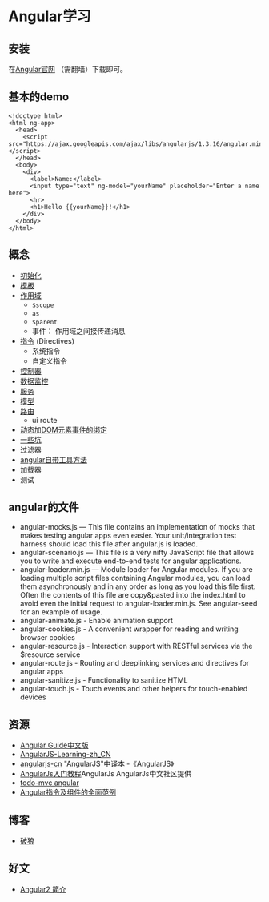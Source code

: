 # Angular学习
## 安装
在[Angular官网](https://angularjs.org/) （需翻墙）下载即可。

## 基本的demo
```
<!doctype html>
<html ng-app>
  <head>
    <script src="https://ajax.googleapis.com/ajax/libs/angularjs/1.3.16/angular.min.js"></script>
  </head>
  <body>
    <div>
      <label>Name:</label>
      <input type="text" ng-model="yourName" placeholder="Enter a name here">
      <hr>
      <h1>Hello {{yourName}}!</h1>
    </div>
  </body>
</html>
```

## 概念
* [初始化](init)
* [模板](template)
* [作用域](scope)
  * `$scope`
  * `as`
  * `$parent`
  * 事件： 作用域之间接传递消息
* [指令](directives) (Directives)
  * 系统指令
  * 自定义指令
* [控制器](controller)
* [数据监控](watch)
* [服务](service)
* [模型](model)
* [路由](route)
  * ui route
* [动态加DOM元素事件的绑定](dyn-bind-event)
* [一些坑](shit)
* 过滤器
* [angular自带工具方法](tool)
* 加载器
* 测试




## angular的文件
* angular-mocks.js — This file contains an implementation of mocks that makes testing angular apps even easier. Your unit/integration test harness should load this file after angular.js is loaded.
* angular-scenario.js — This file is a very nifty JavaScript file that allows you to write and execute end-to-end tests for angular applications.
* angular-loader.min.js — Module loader for Angular modules. If you are loading multiple script files containing Angular modules, you can load them asynchronously and in any order as long as you load this file first. Often the contents of this file are copy&pasted into the index.html to avoid even the initial request to angular-loader.min.js. See angular-seed for an example of usage.
* angular-animate.js - Enable animation support
* angular-cookies.js - A convenient wrapper for reading and writing browser cookies
* angular-resource.js - Interaction support with RESTful services via the $resource service
* angular-route.js - Routing and deeplinking services and directives for angular apps
* angular-sanitize.js - Functionality to sanitize HTML
* angular-touch.js - Touch events and other helpers for touch-enabled devices



## 资源
* [Angular Guide中文版](http://docs.ngnice.com/guide)
* [AngularJS-Learning-zh_CN](https://github.com/justjavac/AngularJS-Learning-zh_CN)
* [angularjs-cn](https://github.com/peiransun/angularjs-cn) "AngularJS"中译本 -《AngularJS》
* [AngularJs入门教程](http://angularjs.cn/T006)AngularJs AngularJs中文社区提供
* [todo-mvc angular](https://github.com/tastejs/todomvc/tree/master/examples/angularjs)
* [Angular指令及组件的全面范例](https://github.com/angular-cn/ng-showcase)

## 博客
* [破狼](http://www.cnblogs.com/whitewolf/category/404298.html)

## 好文
* [Angular2 简介](http://zhuanlan.zhihu.com/FrontendMagazine/20058966)
